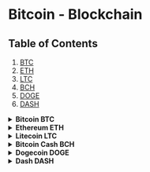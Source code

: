 # Bitcoin - Blockchain

## Table of Contents
1. [BTC](#btc)
1. [ETH](#eth)
1. [LTC](#ltc)
1. [BCH](#bch)
1. [DOGE](#doge)
1. [DASH](#dash)

<details>
  <summary><b id="btc">Bitcoin BTC</b></summary>

```P```
</details>

<details>
  <summary><b id="eth">Ethereum ETH</b></summary>

```P```
</details>

<details>
  <summary><b id="ltc">Litecoin LTC</b></summary>

```P```
</details>

<details>
  <summary><b id="bch">Bitcoin Cash BCH</b></summary>

```P```
</details>

<details>
  <summary><b id="doge">Dogecoin DOGE</b></summary>

```P```
</details>

<details>
  <summary><b id="dash">Dash DASH</b></summary>

```P```
</details>
